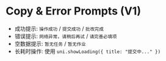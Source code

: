 # Copy & Error Prompts (V1)

- 成功提示: `操作成功` / `提交成功` / `批改完成`
- 错误提示: `网络异常，请稍后再试` / `请完善必填项`
- 空数据提示: `暂无任务` / `暂无作业`
- 长耗时操作: 使用 `uni.showLoading({ title: "提交中..." })`
